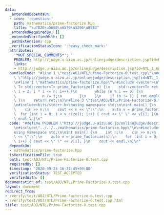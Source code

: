 ```yaml
---
data:
  _extendedDependsOn:
  - icon: ':question:'
    path: mathematics/prime-factorize.hpp
    title: "\u7D20\u56E0\u6570\u5206\u89E3"
  _extendedRequiredBy: []
  _extendedVerifiedWith: []
  _pathExtension: cpp
  _verificationStatusIcon: ':heavy_check_mark:'
  attributes:
    '*NOT_SPECIAL_COMMENTS*': ''
    PROBLEM: http://judge.u-aizu.ac.jp/onlinejudge/description.jsp?id=NTL_1_A&lang=ja
    links:
    - http://judge.u-aizu.ac.jp/onlinejudge/description.jsp?id=NTL_1_A&lang=ja
  bundledCode: "#line 1 \"test/AOJ/NTL/Prime-Factorize-0.test.cpp\"\n#define PROBLEM\
    \ \"http://judge.u-aizu.ac.jp/onlinejudge/description.jsp?id=NTL_1_A&lang=ja\"\
    \n#line 1 \"mathematics/prime-factorize.hpp\"\n#include <vector>\n\ntemplate<typename\
    \ T> std::vector<T> prime_factorize(T n) {\n    std::vector<T> ret;\n    for (T\
    \ i = 2; i * i <= n; i++) {\n        while (n % i == 0) {\n            ret.emplace_back(i);\n\
    \            n /= i;\n        }\n    }\n    if (n != 1) { ret.emplace_back(n);\
    \ }\n    return ret;\n}\n#line 3 \"test/AOJ/NTL/Prime-Factorize-0.test.cpp\"\n\
    \n#include<bits/stdc++.h>\nusing namespace std;\n\nint main() {\n    int n;\n\
    \    cin >> n;\n    cout << n << \":\";\n    auto v = prime_factorize(n);\n  \
    \  for (int i = 0; i < v.size(); i++) { cout << \" \" << v[i]; }\n    cout <<\
    \ endl;\n}\n"
  code: "#define PROBLEM \"http://judge.u-aizu.ac.jp/onlinejudge/description.jsp?id=NTL_1_A&lang=ja\"\
    \n#include\"../../../mathematics/prime-factorize.hpp\"\n\n#include<bits/stdc++.h>\n\
    using namespace std;\n\nint main() {\n    int n;\n    cin >> n;\n    cout << n\
    \ << \":\";\n    auto v = prime_factorize(n);\n    for (int i = 0; i < v.size();\
    \ i++) { cout << \" \" << v[i]; }\n    cout << endl;\n}\n"
  dependsOn:
  - mathematics/prime-factorize.hpp
  isVerificationFile: true
  path: test/AOJ/NTL/Prime-Factorize-0.test.cpp
  requiredBy: []
  timestamp: '2020-09-23 16:37:45+09:00'
  verificationStatus: TEST_ACCEPTED
  verifiedWith: []
documentation_of: test/AOJ/NTL/Prime-Factorize-0.test.cpp
layout: document
redirect_from:
- /verify/test/AOJ/NTL/Prime-Factorize-0.test.cpp
- /verify/test/AOJ/NTL/Prime-Factorize-0.test.cpp.html
title: test/AOJ/NTL/Prime-Factorize-0.test.cpp
---
```

